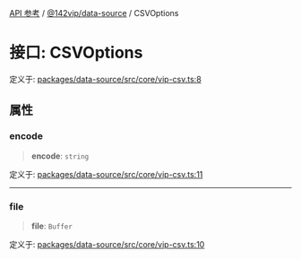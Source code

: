[API 参考](../wiki/Home) / [@142vip/data-source](../wiki/@142vip.data-source) / CSVOptions

# 接口: CSVOptions

定义于: [packages/data-source/src/core/vip-csv.ts:8](https://github.com/142vip/core-x/blob/5281e59d2cdd2de59e1ea761d17ed7fe118d1e60/packages/data-source/src/core/vip-csv.ts#L8)

## 属性

### encode

> **encode**: `string`

定义于: [packages/data-source/src/core/vip-csv.ts:11](https://github.com/142vip/core-x/blob/5281e59d2cdd2de59e1ea761d17ed7fe118d1e60/packages/data-source/src/core/vip-csv.ts#L11)

***

### file

> **file**: `Buffer`

定义于: [packages/data-source/src/core/vip-csv.ts:10](https://github.com/142vip/core-x/blob/5281e59d2cdd2de59e1ea761d17ed7fe118d1e60/packages/data-source/src/core/vip-csv.ts#L10)
